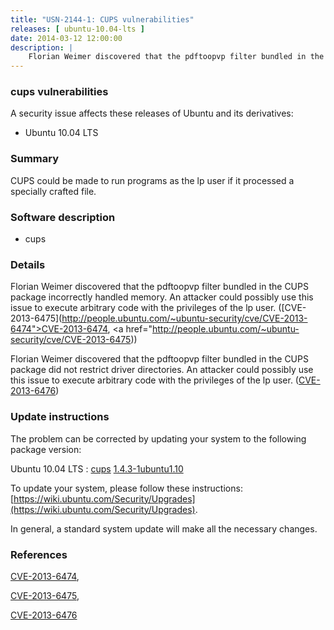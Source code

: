 ```yaml
---
title: "USN-2144-1: CUPS vulnerabilities"
releases: [ ubuntu-10.04-lts ]
date: 2014-03-12 12:00:00
description: |
    Florian Weimer discovered that the pdftoopvp filter bundled in the CUPS package incorrectly handled memory. An attacker could possibly use this issue to execute arbitrary code with the privileges of the lp user. ([CVE-2013-6475](http://people.ubuntu.com/~ubuntu-security/cve/CVE-2013-6474">CVE-2013-6474</a>, <a href="http://people.ubuntu.com/~ubuntu-security/cve/CVE-2013-6475))
--- 
```

 
### cups vulnerabilities

A security issue affects these releases of Ubuntu and its derivatives:

* Ubuntu 10.04 LTS

### Summary

CUPS could be made to run programs as the lp user if it processed a specially crafted file.

### Software description

* cups 

### Details

Florian Weimer discovered that the pdftoopvp filter bundled in the CUPS package incorrectly handled memory. An attacker could possibly use this issue to execute arbitrary code with the privileges of the lp user. ([CVE-2013-6475](http://people.ubuntu.com/~ubuntu-security/cve/CVE-2013-6474">CVE-2013-6474</a>, <a href="http://people.ubuntu.com/~ubuntu-security/cve/CVE-2013-6475))

Florian Weimer discovered that the pdftoopvp filter bundled in the CUPS package did not restrict driver directories. An attacker could possibly use this issue to execute arbitrary code with the privileges of the lp user. ([CVE-2013-6476](http://people.ubuntu.com/~ubuntu-security/cve/CVE-2013-6476)) 

### Update instructions

The problem can be corrected by updating your system to the following package version:

Ubuntu 10.04 LTS
 : [cups](https://launchpad.net/ubuntu/+source/cups) <span> [1.4.3-1ubuntu1.10](https://launchpad.net/ubuntu/+source/cups/1.4.3-1ubuntu1.10) </span> 

To update your system, please follow these instructions: [https://wiki.ubuntu.com/Security/Upgrades](https://wiki.ubuntu.com/Security/Upgrades).

In general, a standard system update will make all the necessary changes. 

### References

 [CVE-2013-6474](http://people.ubuntu.com/~ubuntu-security/cve/CVE-2013-6474), 

 [CVE-2013-6475](http://people.ubuntu.com/~ubuntu-security/cve/CVE-2013-6475), 

 [CVE-2013-6476](http://people.ubuntu.com/~ubuntu-security/cve/CVE-2013-6476)
 
